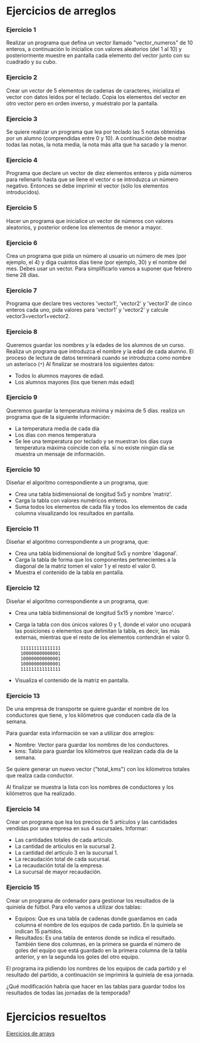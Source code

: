 # Ejercicios de arreglos

### Ejercicio 1

Realizar un programa que defina un vector llamado "vector_numeros" de 10 enteros, a continuación lo inicialice con valores aleatorios (del 1 al 10) y posteriormente muestre en pantalla cada elemento del vector junto con su cuadrado y su cubo.

### Ejercicio 2

Crear un vector de 5 elementos de cadenas de caracteres, inicializa el vector con datos leídos por el teclado. Copia los elementos del vector en otro vector pero en orden inverso, y muéstralo por la pantalla.

### Ejercicio 3

Se quiere realizar un programa que lea por teclado las 5 notas obtenidas por un alumno (comprendidas entre 0 y 10). A continuación debe mostrar todas las notas, la nota media, la nota más alta que ha sacado y la menor.

### Ejercicio 4

Programa que declare un vector de diez elementos enteros y pida números
 para rellenarlo hasta que se llene el vector o se introduzca un número
 negativo. Entonces se debe imprimir el vector (sólo los elementos introducidos).

### Ejercicio 5

Hacer un programa que inicialice un vector de números con valores aleatorios, y posterior ordene los elementos de menor a mayor.

### Ejercicio 6

 Crea un programa que pida un número al usuario un número de mes (por ejemplo, el 4) y diga cuántos días tiene (por ejemplo, 30) y el nombre del mes. Debes usar un vector. Para simplificarlo vamos a suponer que febrero tiene 28 días.

### Ejercicio 7

Programa que declare tres vectores 'vector1', 'vector2' y 'vector3' de cinco enteros cada uno, pida valores para 'vector1' y 'vector2' y calcule vector3=vector1+vector2.

### Ejercicio 8

Queremos guardar los nombres y la edades de los alumnos de un curso. Realiza un programa que introduzca el nombre y la edad de cada alumno. El proceso de lectura de datos terminará cuando se introduzca como nombre un asterisco (`*`) Al finalizar se mostrará los siguientes datos:

* Todos lo alumnos mayores de edad.
* Los alumnos mayores (los que tienen más edad)

### Ejercicio 9

Queremos guardar la temperatura mínima y máxima de 5 días. realiza un programa que de la siguiente información:

* La temperatura media de cada día
* Los días con menos temperatura
* Se lee una temperatura por teclado y se muestran los días cuya temperatura máxima coincide con ella. si no existe ningún día se muestra un mensaje de información.

### Ejercicio 10

Diseñar el algoritmo correspondiente a un  programa, que:

* Crea una tabla bidimensional de longitud 5x5 y nombre 'matriz'.
* Carga la tabla con valores numéricos enteros.
* Suma todos los elementos de cada fila y todos los elementos de cada columna visualizando los resultados en pantalla.

### Ejercicio 11

Diseñar el algoritmo correspondiente a un  programa, que:

* Crea una tabla bidimensional de longitud 5x5 y nombre 'diagonal'.
* Carga la tabla de forma que los componentes pertenecientes a la diagonal de la matriz tomen el valor 1 y el resto el valor 0.
* Muestra el contenido de la tabla en pantalla.

### Ejercicio 12

Diseñar el algoritmo correspondiente a un  programa, que:
* Crea una tabla bidimensional de longitud 5x15 y nombre 'marco'.
* Carga la tabla con dos únicos valores 0 y 1, donde el valor uno ocupará las posiciones o elementos que delimitan la tabla, es decir, las más externas, mientras que el resto de los elementos contendrán el valor 0.

		111111111111111
		100000000000001
		100000000000001
		100000000000001
		111111111111111

* Visualiza el contenido de la matriz en pantalla.

### Ejercicio 13

De una empresa de transporte se quiere guardar el nombre de los conductores que tiene, y los kilómetros que conducen cada día de la semana. 

Para guardar esta información se van a utilizar dos arreglos:

* Nombre: Vector para guardar los nombres de los conductores.
* kms: Tabla para guardar los kilómetros que realizan cada día de la semana.

Se quiere generar un nuevo vector ("total_kms") con los kilómetros totales que realza cada conductor.

Al finalizar se muestra la lista con los nombres de conductores y los kilómetros que ha realizado.


### Ejercicio 14

Crear un programa que lea los precios de 5 artículos y las cantidades vendidas por una empresa en sus 4 sucursales. Informar:

* Las cantidades totales de cada articulo.
* La cantidad de artículos en la sucursal 2.
* La cantidad del articulo 3 en la sucursal 1.
* La recaudación total de cada sucursal.
* La recaudación total de la empresa.
* La sucursal de mayor recaudación.

### Ejercicio 15

Crear un programa de ordenador para gestionar los resultados de la quiniela de fútbol. Para ello vamos a utilizar dos tablas:

* Equipos: Que es una tabla de cadenas donde guardamos en cada columna el nombre de los equipos de cada partido. En la quiniela se 
indican 15 partidos.
* Resultados: Es una tabla de enteros donde se indica el resultado. También tiene dos columnas, en la primera se guarda el número de goles del equipo que está guardado en la primera columna
 de la tabla anterior, y en la segunda los goles del otro equipo.

El programa ira pidiendo los nombres de los equipos de cada partido y el resultado del partido, a continuación se imprimirá la quiniela de esa jornada.

¿Qué modificación habría que hacer en las tablas para guardar todos los resultados de todas las jornadas de la temporada?

# Ejercicios resueltos

[Ejercicios de arrays](../../ejercicios/arrays)